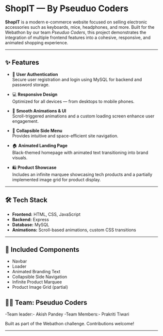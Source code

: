 # ShopIT — By Pseuduo Coders

**ShopIT** is a modern e-commerce website focused on selling electronic accessories such as keyboards, mice, headphones, and more. Built for the Webathon by our team *Pseuduo Coders*, this project demonstrates the integration of multiple frontend features into a cohesive, responsive, and animated shopping experience.

---

## ✨ Features

- 🔐 **User Authentication**  
  Secure user registration and login using MySQL for backend and password storage.

- 💻 **Responsive Design**  
  Optimized for all devices — from desktops to mobile phones.

- 🎨 **Smooth Animations & UI**  
  Scroll-triggered animations and a custom loading screen enhance user engagement.

- 📂 **Collapsible Side Menu**  
  Provides intuitive and space-efficient site navigation.

- 🏠 **Animated Landing Page**  
  Black-themed homepage with animated text transitioning into brand visuals.

- 🛍️ **Product Showcase**  
  Includes an infinite marquee showcasing tech products and a partially implemented image grid for product display.

---

## 🛠️ Tech Stack

- **Frontend:** HTML, CSS, JavaScript
- **Backend:** Express  
- **Database:** MySQL  
- **Animations:** Scroll-based animations, custom CSS transitions

---

## 📁 Included Components

- Navbar
- Loader
- Animated Branding Text
- Collapsible Side Navigation
- Infinite Product Marquee
- Product Image Grid (partial)


## 👨‍💻 Team: Pseuduo Coders
-Team leader:- Akish Pandey 
-Team Members:- Prakriti Tiwari

Built as part of the Webathon challenge. Contributions welcome!

---


